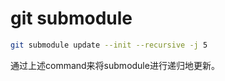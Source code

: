 # git submodule

```sh
git submodule update --init --recursive -j 5
```

通过上述command来将submodule进行递归地更新。

